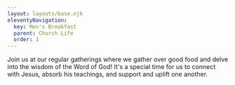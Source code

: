 ```yaml
---
layout: layouts/base.njk
eleventyNavigation:
  key: Men's Breakfast
  parent: Church Life
  order: 1
---
```

Join us at our regular gatherings where we gather over good food and delve into the wisdom of the Word of God! It's a special time for us to connect with Jesus, absorb his teachings, and support and uplift one another.
